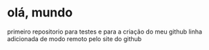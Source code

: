 # olá, mundo
 primeiro repositorio para testes e para a criação do meu github
 linha adicionada de modo remoto pelo site do github
